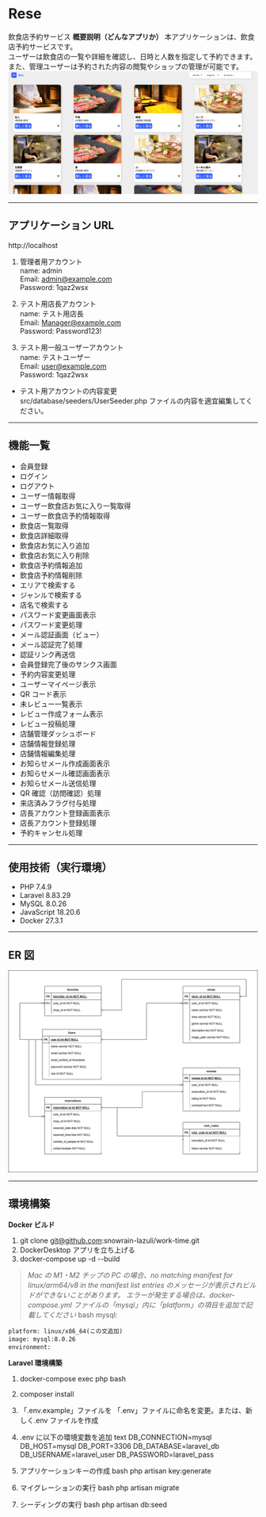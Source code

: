 # Rese

飲食店予約サービス
**概要説明（どんなアプリか）**
本アプリケーションは、飲食店予約サービスです。  
ユーザーは飲食店の一覧や詳細を確認し、日時と人数を指定して予約できます。  
また、管理ユーザーは予約された内容の閲覧やショップの管理が可能です。  
![トップ画面](top.png)

---

## アプリケーション URL
http://localhost

1. 管理者用アカウント  
   name: admin  
   Email: admin@example.com  
   Password: 1qaz2wsx  
  
2. テスト用店長アカウント  
   name: テスト用店長  
   Email: Manager@example.com  
   Password: Password123!  
  
3. テスト用一般ユーザーアカウント  
   name: テストユーザー  
   Email: user@example.com  
   Password: 1qaz2wsx  
  
- テスト用アカウントの内容変更  
  src/database/seeders/UserSeeder.php ファイルの内容を適宜編集してください。

---

## 機能一覧

- 会員登録
- ログイン
- ログアウト
- ユーザー情報取得
- ユーザー飲食店お気に入り一覧取得
- ユーザー飲食店予約情報取得
- 飲食店一覧取得
- 飲食店詳細取得
- 飲食店お気に入り追加
- 飲食店お気に入り削除
- 飲食店予約情報追加
- 飲食店予約情報削除
- エリアで検索する
- ジャンルで検索する
- 店名で検索する
- パスワード変更画面表示
- パスワード変更処理
- メール認証画面（ビュー）
- メール認証完了処理
- 認証リンク再送信
- 会員登録完了後のサンクス画面
- 予約内容変更処理
- ユーザーマイページ表示
- QR コード表示
- 未レビュー一覧表示
- レビュー作成フォーム表示
- レビュー投稿処理
- 店舗管理ダッシュボード
- 店舗情報登録処理
- 店舗情報編集処理
- お知らせメール作成画面表示
- お知らせメール確認画面表示
- お知らせメール送信処理
- QR 確認（訪問確認）処理
- 来店済みフラグ付与処理
- 店長アカウント登録画面表示
- 店長アカウント登録処理
- 予約キャンセル処理

---

## 使用技術（実行環境）

- PHP 7.4.9
- Laravel 8.83.29
- MySQL 8.0.26
- JavaScript 18.20.6
- Docker 27.3.1

---

## ER 図

![ER図](erd.png)

---

## 環境構築

**Docker ビルド**

1. git clone git@github.com:snowrain-lazuli/work-time.git
2. DockerDesktop アプリを立ち上げる
3. docker-compose up -d --build

> _Mac の M1・M2 チップの PC の場合、no matching manifest for linux/arm64/v8 in the manifest list entries のメッセージが表示されビルドができないことがあります。
> エラーが発生する場合は、docker-compose.yml ファイルの「mysql」内に「platform」の項目を追加で記載してください_
> bash
> mysql:

    platform: linux/x86_64(この文追加)
    image: mysql:8.0.26
    environment:

**Laravel 環境構築**

1. docker-compose exec php bash
2. composer install
3. 「.env.example」ファイルを 「.env」ファイルに命名を変更。または、新しく.env ファイルを作成
4. .env に以下の環境変数を追加
   text
   DB_CONNECTION=mysql
   DB_HOST=mysql
   DB_PORT=3306
   DB_DATABASE=laravel_db
   DB_USERNAME=laravel_user
   DB_PASSWORD=laravel_pass

5. アプリケーションキーの作成
   bash
   php artisan key:generate

6. マイグレーションの実行
   bash
   php artisan migrate

7. シーディングの実行
   bash
   php artisan db:seed
